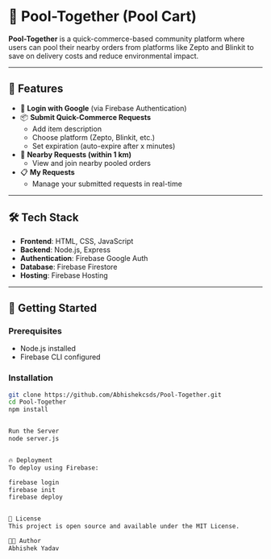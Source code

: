 # 🥡 Pool-Together (Pool Cart)

**Pool-Together** is a quick-commerce-based community platform where users can pool their nearby orders from platforms like Zepto and Blinkit to save on delivery costs and reduce environmental impact.

---

## 🚀 Features

- 🔐 **Login with Google** (via Firebase Authentication)
- 📦 **Submit Quick-Commerce Requests**
  - Add item description
  - Choose platform (Zepto, Blinkit, etc.)
  - Set expiration (auto-expire after x minutes)
- 📍 **Nearby Requests (within 1 km)**
  - View and join nearby pooled orders
- 📋 **My Requests**
  - Manage your submitted requests in real-time

---

## 🛠️ Tech Stack

- **Frontend**: HTML, CSS, JavaScript
- **Backend**: Node.js, Express
- **Authentication**: Firebase Google Auth
- **Database**: Firebase Firestore
- **Hosting**: Firebase Hosting

---

## 🔧 Getting Started

### Prerequisites

- Node.js installed
- Firebase CLI configured

### Installation

```bash
git clone https://github.com/Abhishekcsds/Pool-Together.git
cd Pool-Together
npm install


Run the Server
node server.js


🔥 Deployment
To deploy using Firebase:

firebase login
firebase init
firebase deploy


📄 License
This project is open source and available under the MIT License.

👨‍💻 Author
Abhishek Yadav
